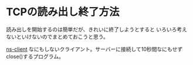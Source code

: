 # TCPの読み出し終了方法

読み出しを開始するのは簡単だが、きれいに終了しようとすると
いろいろ考えないといけないのでまとめておこうと思う。

[ns-client](ns-client) なにもしないクライアント。サーバーに接続して10秒間なにもせず
close()するプログラム。

